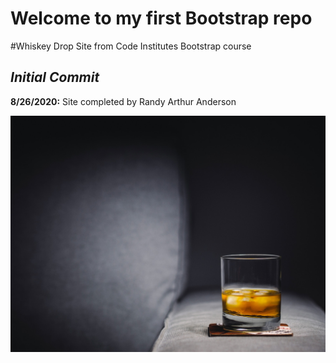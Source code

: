 # Welcome to my first Bootstrap repo

#Whiskey Drop Site from Code Institutes Bootstrap course

## *Initial Commit*




**8/26/2020:** Site completed by Randy Arthur Anderson 

![image](assets/img/whiskey-background.jpg)